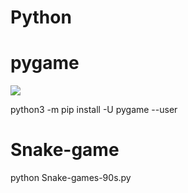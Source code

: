# Python 

# pygame

![](https://www.pygame.org/images/logo_lofi.png)

python3 -m pip install -U pygame --user


# Snake-game

 python Snake-games-90s.py
